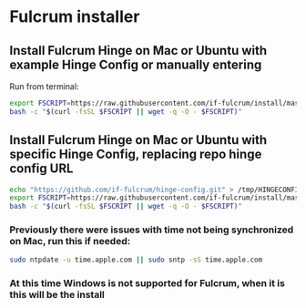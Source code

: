 # Fulcrum installer

## Install Fulcrum Hinge on Mac or Ubuntu with example Hinge Config or manually entering
Run from terminal:
```bash
export FSCRIPT=https://raw.githubusercontent.com/if-fulcrum/install/master/unix.sh &&
bash -c "$(curl -fsSL $FSCRIPT || wget -q -O - $FSCRIPT)"
```

## Install Fulcrum Hinge on Mac or Ubuntu with specific Hinge Config, replacing repo hinge config URL
```bash
echo "https://github.com/if-fulcrum/hinge-config.git" > /tmp/HINGECONFIGREPO &&
export FSCRIPT=https://raw.githubusercontent.com/if-fulcrum/install/master/unix.sh &&
bash -c "$(curl -fsSL $FSCRIPT || wget -q -O - $FSCRIPT)"
```

### Previously there were issues with time not being synchronized on Mac, run this if needed:
```bash
sudo ntpdate -u time.apple.com || sudo sntp -sS time.apple.com
```

### At this time Windows is not supported for Fulcrum, when it is this will be the install
